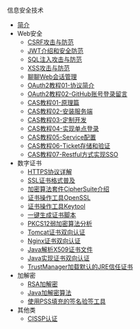 信息安全技术

* [简介](markdown/Advance/Security/_readme.md)
* Web安全
    * [CSRF攻击与防范](markdown/Advance/Security/Web/CSRF攻击与防范.md)
    * [JWT介绍和安全防范](markdown/Advance/Security/Web/JWT介绍和安全防范.md)
    * [SQL注入攻击与防范](markdown/Advance/Security/Web/SQL注入攻击与防范.md)
    * [XSS攻击与防范](markdown/Advance/Security/Web/XSS攻击与防范.md)
    * [聊聊Web会话管理](markdown/Advance/Security/Web/聊聊Web会话管理.md)
    * [OAuth2教程01-协议简介](markdown/Advance/Security/Web/OAuth2教程01-协议简介.md)
    * [OAuth2教程02-GitHub账号登录留言](markdown/Advance/Security/Web/OAuth2教程02-GitHub账号登录留言.md)
    * [CAS教程01-原理篇](markdown/Advance/Security/Web/CAS教程01-原理篇.md)
    * [CAS教程02-安装服务端](markdown/Advance/Security/Web/CAS教程02-安装服务端.md)
    * [CAS教程03-定制开发](markdown/Advance/Security/Web/CAS教程03-定制开发.md)
    * [CAS教程04-实现单点登录](markdown/Advance/Security/Web/CAS教程04-实现单点登录.md)
    * [CAS教程05-Service配置](markdown/Advance/Security/Web/CAS教程05-Service配置.md)
    * [CAS教程06-Ticket存储和验证](markdown/Advance/Security/Web/CAS教程06-Ticket存储和验证.md)
    * [CAS教程07-Restful方式实现SSO](markdown/Advance/Security/Web/CAS教程07-Restful方式实现SSO.md)
* 数字证书
    * [HTTPS协议详解](markdown/Advance/Security/Certificate/HTTPS协议详解.md)
    * [SSL证书格式普及](markdown/Advance/Security/Certificate/SSL证书格式普及.md)
    * [加密算法套件CipherSuite介绍](markdown/Advance/Security/Certificate/加密算法套件CipherSuite介绍.md)
    * [证书操作工具OpenSSL](markdown/Advance/Security/Certificate/证书操作工具OpenSSL.md)
    * [证书操作工具Keytool](markdown/Advance/Security/Certificate/证书操作工具Keytool.md)
    * [一键生成证书脚本](markdown/Advance/Security/Certificate/一键生成证书脚本.md)
    * [PKCS12弱加密算法分析](markdown/Advance/Security/Certificate/PKCS12弱加密算法分析.md)
    * [Tomcat证书双向认证](markdown/Advance/Security/Certificate/Tomcat证书双向认证.md)
    * [Nginx证书双向认证](markdown/Advance/Security/Certificate/Nginx证书双向认证.md)
    * [Java解析X509证书文件](markdown/Advance/Security/Certificate/Java解析X509证书文件.md)
    * [Java实现证书双向认证](markdown/Advance/Security/Certificate/Java实现证书双向认证.md)
    * [TrustManager加载默认的JRE信任证书](markdown/Advance/Security/Certificate/TrustManager加载默认的JRE信任证书.md)
* 加解密
    * [RSA加解密](markdown/Advance/Security/Crypto/RSA加解密.md)
    * [Java加解密算法](markdown/Advance/Security/Crypto/Java加解密算法.md)
    * [使用PSS填充的签名验签工具](markdown/Advance/Security/Crypto/使用PSS填充的签名验签工具.md)
* 其他类
    * [CISSP认证](markdown/Advance/Security/Other/CISSP认证.md)

